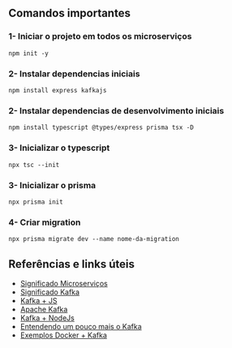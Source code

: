 ## Comandos importantes

### 1- Iniciar o projeto em todos os microserviços

```npm init -y```

### 2- Instalar dependencias iniciais

```npm install express kafkajs```

### 2- Instalar dependencias de desenvolvimento iniciais

```npm install typescript @types/express prisma tsx -D```

### 3- Inicializar o typescript

```npx tsc --init```

### 3- Inicializar o prisma

```npx prisma init```

### 4- Criar migration

```npx prisma migrate dev --name nome-da-migration```

## Referências e links úteis

- [Significado Microserviços](<https://www.youtube.com/watch?v=_2bDOCTnbKc>)
- [Significado Kafka](<https://www.youtube.com/watch?v=qOqXz5Qv_-8>)
- [Kafka + JS](<https://kafka.js.org/docs/introduction>)
- [Apache Kafka](<https://kafka.apache.org/intro>)
- [Kafka + NodeJs](<https://www.youtube.com/live/dOdSaLcZJDk?si=jiaz3c1CKXuqR-Et>)
- [Entendendo um pouco mais o Kafka](<https://youtu.be/PppMhofKzy4?si=uRpddirUAdX_jnJn>)
- [Exemplos Docker + Kafka](<https://github.com/confluentinc/cp-docker-images/tree/5.3.3-post/examples>)
